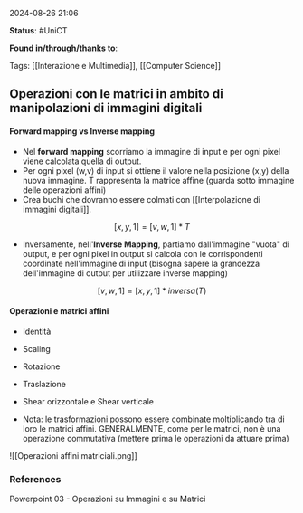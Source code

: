 2024-08-26 21:06

<b>Status</b>: #UniCT 

<b>Found in/through/thanks to</b>: 

Tags: [[Interazione e Multimedia]], [[Computer Science]]

## Operazioni con le matrici in ambito di manipolazioni di immagini digitali

#### Forward mapping vs Inverse mapping

* Nel **forward mapping** scorriamo la immagine di input e per ogni pixel viene calcolata quella di output. 
* Per ogni pixel (w,v) di input si ottiene il valore nella posizione (x,y) della nuova immagine. T rappresenta la matrice affine (guarda sotto immagine delle operazioni affini)
* Crea buchi che dovranno essere colmati con [[Interpolazione di immagini digitali]]. 

$$[x,y,1] = [v,w,1]*T$$

* Inversamente, nell'**Inverse Mapping**, partiamo dall'immagine "vuota" di output, e per ogni pixel in output si calcola con le corrispondenti coordinate nell'immagine di input (bisogna sapere la grandezza dell'immagine di output per utilizzare inverse mapping)

$$[v,w,1] = [x,y,1] * inversa(T)$$

#### Operazioni e matrici affini

* Identità
* Scaling
* Rotazione
* Traslazione
* Shear orizzontale e Shear verticale

* Nota: le trasformazioni possono essere combinate moltiplicando tra di loro le matrici affini. GENERALMENTE, come per le matrici, non è una operazione commutativa (mettere prima le operazioni da attuare prima)

![[Operazioni affini matriciali.png]]

### References

Powerpoint 03 - Operazioni su Immagini e su Matrici